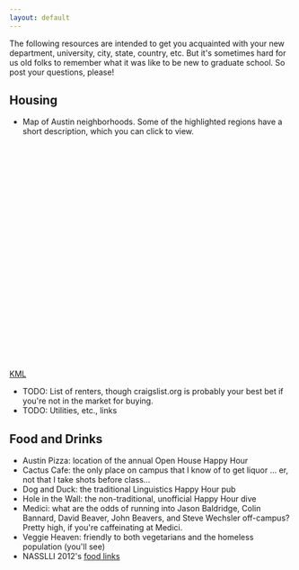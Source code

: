 ```yaml
---
layout: default
---
```

The following resources are intended to get you acquainted with your new department, university, city, state, country, etc. But it's sometimes hard for us old folks to remember what it was like to be new to graduate school. So post your questions, please!

## Housing

* Map of Austin neighborhoods. Some of the highlighted regions have a short description, which you can click to view.

<div id="map" style="width: 100%; height: 400px"></div>
<a href="./new-students-map.kml" id="kml">KML</a>

<script src="//maps.google.com/maps/api/js?sensor=false"></script>
<script>
function init() {
  var map_element = document.getElementById('map');
  var map = new google.maps.Map(map_element, {
    zoom: 9,
    center: new google.maps.LatLng(30.284431, -97.740312), // Calhoun
    mapTypeId: google.maps.MapTypeId.ROADMAP,
  });

  var kml_element = document.getElementById('kml');
  var layer = new google.maps.KmlLayer(kml_element.href); // doesn't work when viewing locally
  // var layer = new google.maps.KmlLayer('http://linguistics.github.io/new-students-map.kml');
  layer.setMap(map);
}
google.maps.event.addDomListener(window, 'load', init);
</script>

* TODO: List of renters, though craigslist.org is probably your best bet if you're not in the market for buying.
* TODO: Utilities, etc., links


## Food and Drinks

* Austin Pizza: location of the annual Open House Happy Hour
* Cactus Cafe: the only place on campus that I know of to get liquor ... er, not that I take shots before class...
* Dog and Duck: the traditional Linguistics Happy Hour pub
* Hole in the Wall: the non-traditional, unofficial Happy Hour dive
* Medici: what are the odds of running into Jason Baldridge, Colin Bannard, David Beaver, John Beavers, and Steve Wechsler off-campus? Pretty high, if you're caffeinating at Medici.
* Veggie Heaven: friendly to both vegetarians and the homeless population (you'll see)
* NASSLLI 2012's [food links](http://nasslli2012.com/food)
